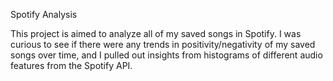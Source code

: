 Spotify Analysis

This project is aimed to analyze all of my saved songs in Spotify. I was curious to see if there were any trends in positivity/negativity of my saved songs over time, and I pulled out insights from histograms of different audio features from the Spotify API. 